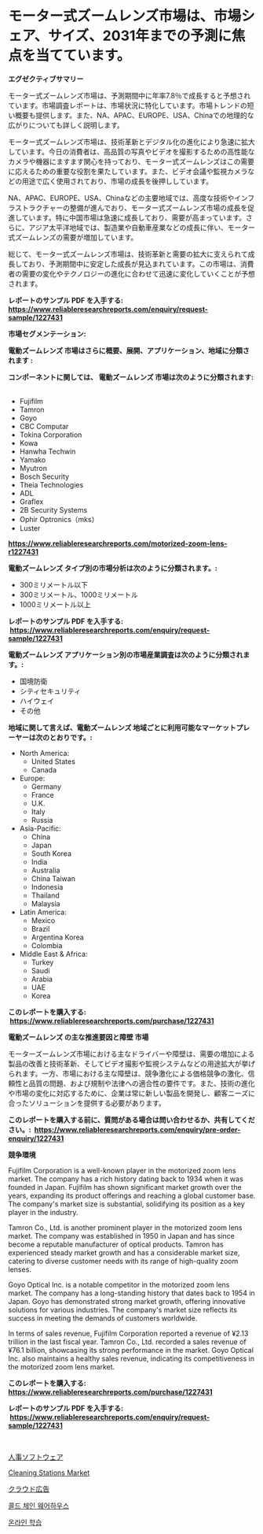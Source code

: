 <p><h1>モーター式ズームレンズ市場は、市場シェア、サイズ、2031年までの予測に焦点を当てています。</h1></p><p><strong>エグゼクティブサマリー</strong></p>
<p><p>モーター式ズームレンズ市場は、予測期間中に年率7.8％で成長すると予想されています。市場調査レポートは、市場状況に特化しています。市場トレンドの短い概要も提供します。また、NA、APAC、EUROPE、USA、Chinaでの地理的な広がりについても詳しく説明します。</p><p>モーター式ズームレンズ市場は、技術革新とデジタル化の進化により急速に拡大しています。今日の消費者は、高品質の写真やビデオを撮影するための高性能なカメラや機器にますます関心を持っており、モーター式ズームレンズはこの需要に応えるための重要な役割を果たしています。また、ビデオ会議や監視カメラなどの用途で広く使用されており、市場の成長を後押ししています。</p><p>NA、APAC、EUROPE、USA、Chinaなどの主要地域では、高度な技術やインフラストラクチャーの整備が進んでおり、モーター式ズームレンズ市場の成長を促進しています。特に中国市場は急速に成長しており、需要が高まっています。さらに、アジア太平洋地域では、製造業や自動車産業などの成長に伴い、モーター式ズームレンズの需要が増加しています。</p><p>総じて、モーター式ズームレンズ市場は、技術革新と需要の拡大に支えられて成長しており、予測期間中に安定した成長が見込まれています。この市場は、消費者の需要の変化やテクノロジーの進化に合わせて迅速に変化していくことが予想されます。</p></p>
<p><strong>レポートのサンプル PDF を入手する: <a href="https://www.reliableresearchreports.com/enquiry/request-sample/1227431">https://www.reliableresearchreports.com/enquiry/request-sample/1227431</a></strong></p>
<p><strong>市場セグメンテーション:</strong></p>
<p><strong> 電動ズームレンズ 市場はさらに概要、展開、アプリケーション、地域に分類されます :</strong></p>
<p><strong>コンポーネントに関しては、 電動ズームレンズ 市場は次のように分類されます: &nbsp;</strong></p>
<p><ul><li>Fujifilm</li><li>Tamron</li><li>Goyo</li><li>CBC Computar</li><li>Tokina Corporation</li><li>Kowa</li><li>Hanwha Techwin</li><li>Yamako</li><li>Myutron</li><li>Bosch Security</li><li>Theia Technologies</li><li>ADL</li><li>Graflex</li><li>2B Security Systems</li><li>Ophir Optronics（mks）</li><li>Luster</li></ul></p>
<p><strong><a href="https://www.reliableresearchreports.com/motorized-zoom-lens-r1227431">https://www.reliableresearchreports.com/motorized-zoom-lens-r1227431</a></strong></p>
<p><strong> 電動ズームレンズ タイプ別の市場分析は次のように分類されます。:</strong></p>
<p><ul><li>300ミリメートル以下</li><li>300ミリメートル、1000ミリメートル</li><li>1000ミリメートル以上</li></ul></p>
<p><strong>レポートのサンプル PDF を入手する: &nbsp;<a href="https://www.reliableresearchreports.com/enquiry/request-sample/1227431">https://www.reliableresearchreports.com/enquiry/request-sample/1227431</a></strong></p>
<p><strong> 電動ズームレンズ アプリケーション別の市場産業調査は次のように分類されます。:</strong></p>
<p><ul><li>国境防衛</li><li>シティセキュリティ</li><li>ハイウェイ</li><li>その他</li></ul></p>
<p><strong>地域に関して言えば、電動ズームレンズ 地域ごとに利用可能なマーケットプレーヤーは次のとおりです。:</strong></p>
<p><ul>
    <li>
        North America:
        <ul>
            <li>United States</li>
            <li>Canada</li>
        </ul>
    </li>
    <li>
        Europe:
        <ul>
            <li>Germany</li>
            <li>France</li>
            <li>U.K.</li>
            <li>Italy</li>
            <li>Russia</li>
        </ul>
    </li>
    <li>
        Asia-Pacific:
        <ul>
            <li>China</li>
            <li>Japan</li>
            <li>South Korea</li>
            <li>India</li>
            <li>Australia</li>
            <li>China Taiwan</li>
            <li>Indonesia</li>
            <li>Thailand</li>
            <li>Malaysia</li>
        </ul>
    </li>
    <li>
        Latin America:
        <ul>
            <li>Mexico</li>
            <li>Brazil</li>
            <li>Argentina Korea</li>
            <li>Colombia</li>
        </ul>
    </li>
    <li>
        Middle East & Africa:
        <ul>
            <li>Turkey</li>
            <li>Saudi</li>
            <li>Arabia</li>
            <li>UAE</li>
            <li>Korea</li>
        </ul>
    </li>
    </ul></p>
<p><strong>このレポートを購入する: &nbsp;<a href="https://www.reliableresearchreports.com/purchase/1227431">https://www.reliableresearchreports.com/purchase/1227431</a></strong></p>
<p><strong>電動ズームレンズ の主な推進要因と障壁 市場</strong></p>
<p><p>モーターズームレンズ市場における主なドライバーや障壁は、需要の増加による製品の改善と技術革新、そしてビデオ撮影や監視システムなどの用途拡大が挙げられます。一方、市場における主な障壁は、競争激化による価格競争の激化、信頼性と品質の問題、および規制や法律への適合性の要件です。また、技術の進化や市場の変化に対応するために、企業は常に新しい製品を開発し、顧客ニーズに合ったソリューションを提供する必要があります。</p></p>
<p><strong>このレポートを購入する前に、質問がある場合は問い合わせるか、共有してください。:&nbsp; <a href="https://www.reliableresearchreports.com/enquiry/pre-order-enquiry/1227431">https://www.reliableresearchreports.com/enquiry/pre-order-enquiry/1227431</a></strong></p>
<p><strong>競争環境</strong></p>
<p><p>Fujifilm Corporation is a well-known player in the motorized zoom lens market. The company has a rich history dating back to 1934 when it was founded in Japan. Fujifilm has shown significant market growth over the years, expanding its product offerings and reaching a global customer base. The company's market size is substantial, solidifying its position as a key player in the industry.</p><p>Tamron Co., Ltd. is another prominent player in the motorized zoom lens market. The company was established in 1950 in Japan and has since become a reputable manufacturer of optical products. Tamron has experienced steady market growth and has a considerable market size, catering to diverse customer needs with its range of high-quality zoom lenses.</p><p>Goyo Optical Inc. is a notable competitor in the motorized zoom lens market. The company has a long-standing history that dates back to 1954 in Japan. Goyo has demonstrated strong market growth, offering innovative solutions for various industries. The company's market size reflects its success in meeting the demands of customers worldwide.</p><p>In terms of sales revenue, Fujifilm Corporation reported a revenue of ¥2.13 trillion in the last fiscal year. Tamron Co., Ltd. recorded a sales revenue of ¥76.1 billion, showcasing its strong performance in the market. Goyo Optical Inc. also maintains a healthy sales revenue, indicating its competitiveness in the motorized zoom lens market.</p></p>
<p><strong>このレポートを購入する: &nbsp; <a href="https://www.reliableresearchreports.com/purchase/1227431">https://www.reliableresearchreports.com/purchase/1227431</a></strong></p>
<p><strong>レポートのサンプル PDF を入手する: &nbsp;<a href="https://www.reliableresearchreports.com/enquiry/request-sample/1227431">https://www.reliableresearchreports.com/enquiry/request-sample/1227431</a></strong><strong></strong></p>
<p>&nbsp;</p>
<p><p><a href="https://medium.com/@carolynsparkly/hr%E3%82%BD%E3%83%95%E3%83%88%E3%82%A6%E3%82%A7%E3%82%A2%E5%B8%82%E5%A0%B4%E3%81%AF-%E3%82%B7%E3%82%A7%E3%82%A2-%E3%82%B5%E3%82%A4%E3%82%BA-2031%E5%B9%B4%E3%81%BE%E3%81%A7%E3%81%AE%E4%BA%88%E6%B8%AC%E3%81%AB%E7%84%A6%E7%82%B9%E3%82%92%E5%BD%93%E3%81%A6%E3%81%A6%E3%81%84%E3%81%BE%E3%81%99-7316f14d4741">人事ソフトウェア</a></p><p><a href="https://github.com/ruddyyedelwadw/Market-Research-Report-List-2/blob/main/cleaning-stations-market.md">Cleaning Stations Market</a></p><p><a href="https://medium.com/@lauriank/%E3%82%AF%E3%83%A9%E3%82%A6%E3%83%89%E5%BA%83%E5%91%8A%E5%B8%82%E5%A0%B4%E3%83%AC%E3%83%9D%E3%83%BC%E3%83%88%E3%81%AF-%E3%81%93%E3%81%AE%E5%B8%82%E5%A0%B4%E3%81%AE%E6%9C%80%E6%96%B0%E3%81%AE%E3%83%88%E3%83%AC%E3%83%B3%E3%83%89%E3%82%84%E6%88%90%E9%95%B7%E6%A9%9F%E4%BC%9A%E3%82%92%E6%98%8E%E3%82%89%E3%81%8B%E3%81%AB%E3%81%97%E3%81%A6%E3%81%84%E3%81%BE%E3%81%99-e9868bad9a28">クラウド広告</a></p><p><a href="https://medium.com/@edaunhshhs/%EC%B0%A8%EA%B0%80%EC%9A%B4-%EC%97%B0%EA%B2%B0-%EC%B0%BD%EA%B3%A0-%EC%8B%9C%EC%9E%A5%EC%9D%80-%EC%8B%9C%EC%9E%A5-%EC%A0%90%EC%9C%A0%EC%9C%A8-%EA%B7%9C%EB%AA%A8-%EB%B0%8F-2031%EB%85%84%EA%B9%8C%EC%A7%80-%EC%98%88%EC%83%81%EB%90%9C-%EC%98%88%EC%B8%A1%EC%97%90-%EC%B4%88%EC%A0%90%EC%9D%84-%EB%A7%9E%EC%B6%A5%EB%8B%88%EB%8B%A4-95a4b44a84cf">콜드 체인 웨어하우스</a></p><p><a href="https://medium.com/@cezarymarciniak2022/%EC%9D%B4%EB%9F%AC%EB%8B%9D-%EC%8B%9C%EC%9E%A5-%EB%B6%84%EC%84%9D-%EC%97%B0%ED%8F%89%EA%B7%A0-%EC%84%B1%EC%9E%A5%EB%A5%A0-%EC%8B%9C%EC%9E%A5-%EC%84%B8%EB%B6%84%ED%99%94-%EB%B0%8F-%EA%B8%80%EB%A1%9C%EB%B2%8C-%EC%82%B0%EC%97%85-%EA%B0%9C%EC%9A%94-c22154ffd296">온라인 학습</a></p></p>